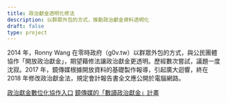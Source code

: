```yaml
---
title: 政治獻金透明化修法
description: 以群眾外包的方式，推動政治獻金資料透明化
draft: false
type: project
---
```

2014 年，Ronny Wang 在零時政府（g0v.tw）以群眾外包的方式，與公民團體協作「開放政治獻金」，期望藉修法讓政治獻金更透明。歷經數次嘗試，議題一度沈寂。2017 年，鏡傳媒根據開放資料的基礎製作報導，引起廣大迴響，終在 2018 年修改政治獻金法，規定會計報告書全文應公開於電腦網路。

[政治獻金數位化協作入口](https://campaign-finance.g0v.ctiml.tw/)
[鏡傳媒的「數讀政治獻金」計畫](https://www.mirrormedia.mg/projects/political-contribution/#/)